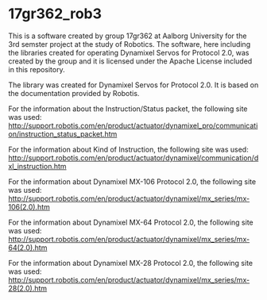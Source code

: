 # 17gr362_rob3


This is a software created by group 17gr362 at Aalborg University for the 3rd semster project at the study of Robotics. The software, here including the libraries created for operating Dynamixel Servos for Protocol 2.0, was created by the group and it is licensed under the Apache License included in this repository.

The library was created for Dynamixel Servos for Protocol 2.0. It is based on the documentation provided by Robotis.

For the information about the Instruction/Status packet, the following site was used: http://support.robotis.com/en/product/actuator/dynamixel_pro/communication/instruction_status_packet.htm

For the information about Kind of Instruction, the following site was used: http://support.robotis.com/en/product/actuator/dynamixel/communication/dxl_instruction.htm

For the information about Dynamixel MX-106 Protocol 2.0, the following site was used: http://support.robotis.com/en/product/actuator/dynamixel/mx_series/mx-106(2.0).htm

For the information about Dynamixel MX-64 Protocol 2.0, the following site was used: http://support.robotis.com/en/product/actuator/dynamixel/mx_series/mx-64(2.0).htm

For the information about Dynamixel MX-28 Protocol 2.0, the following site was used: http://support.robotis.com/en/product/actuator/dynamixel/mx_series/mx-28(2.0).htm
